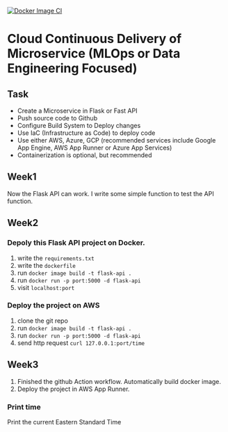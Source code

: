 [![Docker Image CI](https://github.com/nogibjj/Jufeng-IDS721-proj1/actions/workflows/docker-image.yml/badge.svg)](https://github.com/nogibjj/Jufeng-IDS721-proj1/actions/workflows/docker-image.yml)

# Cloud Continuous Delivery of Microservice (MLOps or Data Engineering Focused)

## Task
- Create a Microservice in Flask or Fast API
- Push source code to Github
- Configure Build System to Deploy changes
- Use IaC (Infrastructure as Code) to deploy code
- Use either AWS, Azure, GCP (recommended services include Google App Engine, AWS App Runner or Azure App Services)
- Containerization is optional, but recommended

## Week1

Now the Flask API can work. I write some simple function to test the API function.

## Week2

### Depoly this Flask API project on Docker.

1. write the `requirements.txt`
2. write the `dockerfile`
3. run `docker image build -t flask-api .`
4. run `docker run -p port:5000 -d flask-api`
5. visit `localhost:port`

### Deploy the project on AWS

1. clone the git repo
2. run `docker image build -t flask-api .`
3. run `docker run -p port:5000 -d flask-api`
4. send http request `curl 127.0.0.1:port/time`

## Week3

1. Finished the github Action workflow. Automatically build docker image.
2. Deploy the project in AWS App Runner.


### Print time
Print the current Eastern Standard Time



